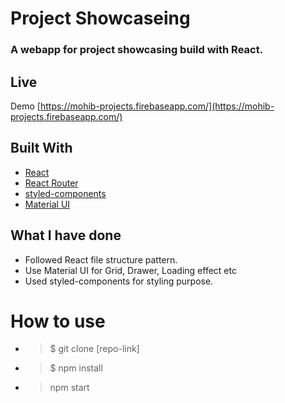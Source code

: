 # Project Showcaseing

### A webapp for project showcasing build with React.


## Live
Demo [https://mohib-projects.firebaseapp.com/](https://mohib-projects.firebaseapp.com/)


## Built With

* [React](https://reactjs.org/)
* [React Router](https://github.com/ReactTraining/react-router)
* [styled-components](https://www.styled-components.com/)
* [Material UI](https://material-ui.com/)

## What I have done

* Followed React file structure pattern.
* Use Material UI for Grid, Drawer, Loading effect etc
* Used styled-components for styling purpose.

# How to use
* >$ git clone [repo-link]

* > $ npm install

* > npm start


